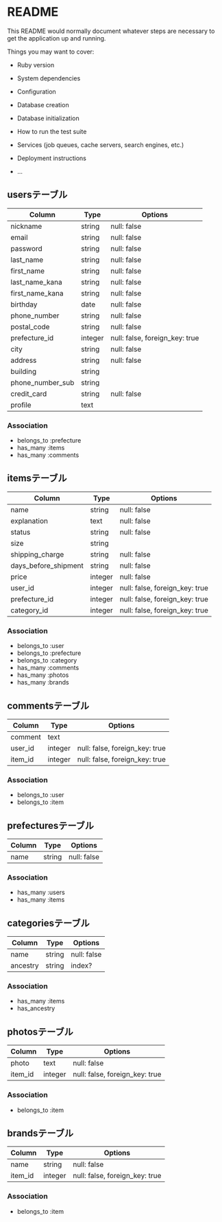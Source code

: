 # README

This README would normally document whatever steps are necessary to get the
application up and running.

Things you may want to cover:

* Ruby version

* System dependencies

* Configuration

* Database creation

* Database initialization

* How to run the test suite

* Services (job queues, cache servers, search engines, etc.)

* Deployment instructions

* ...


## usersテーブル

|Column|Type|Options|
|------|----|-------|
|nickname|string|null: false|
|email|string|null: false|
|password|string|null: false|
|last_name|string|null: false|
|first_name|string|null: false|
|last_name_kana|string|null: false|
|first_name_kana|string|null: false|
|birthday|date|null: false|
|phone_number|string|null: false|
|postal_code|string|null: false|
|prefecture_id|integer|null: false, foreign_key: true|
|city|string|null: false|
|address|string|null: false|
|building|string||
|phone_number_sub|string||
|credit_card|string|null: false|
|profile|text||

### Association

- belongs_to :prefecture
- has_many :items
- has_many :comments


## itemsテーブル

|Column|Type|Options|
|------|----|-------|
|name|string|null: false|
|explanation|text|null: false|
|status|string|null: false|
|size|string||
|shipping_charge|string|null: false|
|days_before_shipment|string|null: false|
|price|integer|null: false|
|user_id|integer|null: false, foreign_key: true|
|prefecture_id|integer|null: false, foreign_key: true|
|category_id|integer|null: false, foreign_key: true|

### Association

- belongs_to :user
- belongs_to :prefecture
- belongs_to :category
- has_many :comments
- has_many :photos
- has_many :brands


## commentsテーブル

|Column|Type|Options|
|------|----|-------|
|comment|text||
|user_id|integer|null: false, foreign_key: true|
|item_id|integer|null: false, foreign_key: true|

### Association

- belongs_to :user
- belongs_to :item


## prefecturesテーブル

|Column|Type|Options|
|------|----|-------|
|name|string|null: false|

### Association
- has_many :users
- has_many :items


## categoriesテーブル

|Column|Type|Options|
|------|----|-------|
|name|string|null: false|
|ancestry|string|index?|

### Association

- has_many :items
- has_ancestry


## photosテーブル

|Column|Type|Options|
|------|----|-------|
|photo|text|null: false|
|item_id|integer|null: false, foreign_key: true|

### Association

- belongs_to :item


## brandsテーブル

|Column|Type|Options|
|------|----|-------|
|name|string|null: false|
|item_id|integer|null: false, foreign_key: true|

### Association

- belongs_to :item